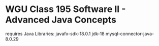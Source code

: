# WGU Class 195 Software II - Advanced Java Concepts

requires Java Libraries:
  javafx-sdk-18.0.1
  jdk-18
  mysql-connector-java-8.0.29

